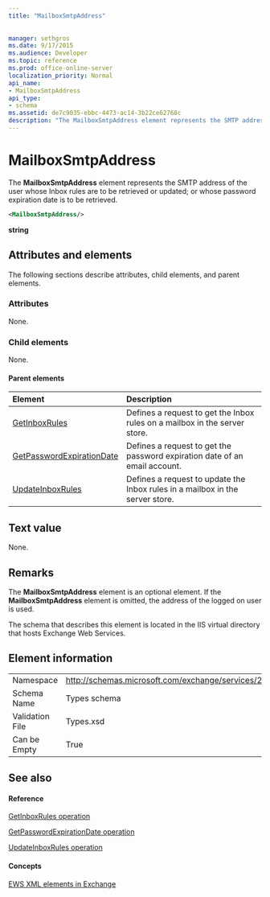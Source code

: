 ```yaml
---
title: "MailboxSmtpAddress"
 
 
manager: sethgros
ms.date: 9/17/2015
ms.audience: Developer
ms.topic: reference
ms.prod: office-online-server
localization_priority: Normal
api_name:
- MailboxSmtpAddress
api_type:
- schema
ms.assetid: de7c9035-ebbc-4473-ac14-3b22ce62768c
description: "The MailboxSmtpAddress element represents the SMTP address of the user whose Inbox rules are to be retrieved or updated; or whose password expiration date is to be retrieved."
---
```


# MailboxSmtpAddress

The **MailboxSmtpAddress** element represents the SMTP address of the user whose Inbox rules are to be retrieved or updated; or whose password expiration date is to be retrieved. 
  
```XML
<MailboxSmtpAddress/>
```

 **string**
## Attributes and elements

The following sections describe attributes, child elements, and parent elements.
  
### Attributes

None.
  
### Child elements

None.
  
#### Parent elements

|**Element**|**Description**|
|:-----|:-----|
|[GetInboxRules](getinboxrules.md) <br/> |Defines a request to get the Inbox rules on a mailbox in the server store.  <br/> |
|[GetPasswordExpirationDate](getpasswordexpirationdate.md) <br/> |Defines a request to get the password expiration date of an email account.  <br/> |
|[UpdateInboxRules](updateinboxrules.md) <br/> |Defines a request to update the Inbox rules in a mailbox in the server store.  <br/> |
   
## Text value

None.
  
## Remarks

The **MailboxSmtpAddress** element is an optional element. If the **MailboxSmtpAddress** element is omitted, the address of the logged on user is used. 
  
The schema that describes this element is located in the IIS virtual directory that hosts Exchange Web Services.
  
## Element information

|||
|:-----|:-----|
|Namespace  <br/> |http://schemas.microsoft.com/exchange/services/2006/types  <br/> |
|Schema Name  <br/> |Types schema  <br/> |
|Validation File  <br/> |Types.xsd  <br/> |
|Can be Empty  <br/> |True  <br/> |
   
## See also

#### Reference

[GetInboxRules operation](getinboxrules-operation.md)
  
[GetPasswordExpirationDate operation](getpasswordexpirationdate-operation.md)
  
[UpdateInboxRules operation](updateinboxrules-operation.md)
#### Concepts

[EWS XML elements in Exchange](ews-xml-elements-in-exchange.md)

